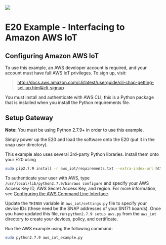 [![](https://cloud.githubusercontent.com/assets/1317406/12406044/32cd9916-be0f-11e5-9b18-1547f284f878.png)](http://www.synapse-wireless.com/)

# E20 Example - Interfacing to Amazon AWS IoT

## Configuring Amazon AWS IoT
To use this example, an AWS developer account is required, and your account must have full AWS IoT privileges. To sign up, visit:

> http://docs.aws.amazon.com/cli/latest/userguide/cli-chap-getting-set-up.html#cli-signup

You must install and authenticate with AWS CLI; this is a Python package that is installed when you install the Python
requirements file.

## Setup Gateway
**Note:** You must be using Python 2.7.9+ in order to use this example.

Simply power up the E20 and load the software onto the E20 (put it in the snap user directory).

This example also uses several 3rd-party Python libraries. Install them onto your E20 using

```bash
sudo pip2.7.9 install -r aws_iot/requirements.txt --extra-index-url https://update.synapse-wireless.com/pypi/
```

To authenticate your user with AWS, type ```/usr/local/lib/python2.7.9/bin/aws configure``` and specify your AWS Access Key ID, 
AWS Secret Access Key, and region. For more information, see [Configuring the AWS Command Line Interface](http://docs.aws.amazon.com/cli/latest/userguide/cli-chap-getting-started.html).

Update the ```THINGS``` variable in ```aws_iot/settings.py``` file to specify your device IDs (these need be the SNAP 
addresses of your SN171 boards). Once you have updated this file, run ```python2.7.9 setup_aws.py``` from the ```aws_iot```
directory to create your devices, policy, and certificate.

Run the AWS example using the following command:

```bash
sudo python2.7.9 aws_iot_example.py
```
